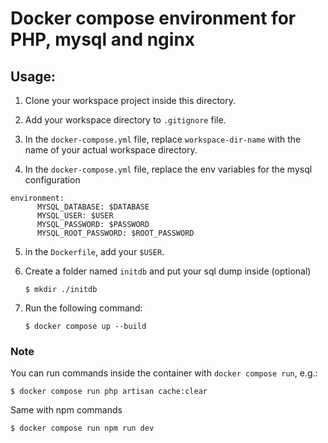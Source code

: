 # Docker compose environment for PHP, mysql and nginx

## Usage:

1. Clone your workspace project inside this directory.

2. Add your workspace directory to `.gitignore` file.

3. In the `docker-compose.yml` file, replace `workspace-dir-name` with the name of your actual workspace directory.

4. In the `docker-compose.yml` file, replace the env variables for the mysql configuration

```
environment:
      MYSQL_DATABASE: $DATABASE
      MYSQL_USER: $USER
      MYSQL_PASSWORD: $PASSWORD
      MYSQL_ROOT_PASSWORD: $ROOT_PASSWORD
```

5. in the `Dockerfile`, add your `$USER`.

5. Create a folder named `initdb` and put your sql dump inside (optional) 

    `$ mkdir ./initdb` 

6. Run the following command:

    `$ docker compose up --build`

### Note
You can run commands inside the container with `docker compose run`, e.g.:

`$ docker compose run php artisan cache:clear`

Same with npm commands

`$ docker compose run npm run dev`
